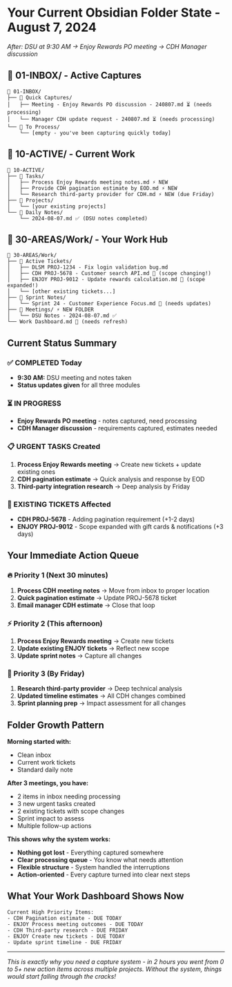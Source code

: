 
# Your Current Obsidian Folder State - August 7, 2024

_After: DSU at 9:30 AM → Enjoy Rewards PO meeting → CDH Manager discussion_

## 📁 01-INBOX/ - Active Captures

```
📁 01-INBOX/
├── 📁 Quick Captures/
│   ├── Meeting - Enjoy Rewards PO discussion - 240807.md ⏳ (needs processing)
│   └── Manager CDH update request - 240807.md ⏳ (needs processing)
└── 📁 To Process/
    └── [empty - you've been capturing quickly today]
```

## 📁 10-ACTIVE/ - Current Work

```
📁 10-ACTIVE/
├── 📁 Tasks/
│   ├── Process Enjoy Rewards meeting notes.md ⚡ NEW
│   ├── Provide CDH pagination estimate by EOD.md ⚡ NEW
│   └── Research third-party provider for CDH.md ⚡ NEW (due Friday)
├── 📁 Projects/
│   └── [your existing projects]
└── 📁 Daily Notes/
    └── 2024-08-07.md ✅ (DSU notes completed)
```

## 📁 30-AREAS/Work/ - Your Work Hub

```
📁 30-AREAS/Work/
├── 📁 Active Tickets/
│   ├── DLSM PROJ-1234 - Fix login validation bug.md
│   ├── CDH PROJ-5678 - Customer search API.md 🔄 (scope changing!)
│   ├── ENJOY PROJ-9012 - Update rewards calculation.md 🔄 (scope expanded!)
│   └── [other existing tickets...]
├── 📁 Sprint Notes/
│   └── Sprint 24 - Customer Experience Focus.md 🔄 (needs updates)
├── 📁 Meetings/ ⚡ NEW FOLDER
│   └── DSU Notes - 2024-08-07.md ✅
└── Work Dashboard.md 🔄 (needs refresh)
```

## Current Status Summary

### ✅ COMPLETED Today

- **9:30 AM:** DSU meeting and notes taken
- **Status updates given** for all three modules

### ⏳ IN PROGRESS

- **Enjoy Rewards PO meeting** - notes captured, need processing
- **CDH Manager discussion** - requirements captured, estimates needed

### 📋 URGENT TASKS Created

1. **Process Enjoy Rewards meeting** → Create new tickets + update existing ones
2. **CDH pagination estimate** → Quick analysis and response by EOD
3. **Third-party integration research** → Deep analysis by Friday

### 🔄 EXISTING TICKETS Affected

- **CDH PROJ-5678** - Adding pagination requirement (+1-2 days)
- **ENJOY PROJ-9012** - Scope expanded with gift cards & notifications (+3 days)

## Your Immediate Action Queue

### 🔥 Priority 1 (Next 30 minutes)

1. **Process CDH meeting notes** → Move from inbox to proper location
2. **Quick pagination estimate** → Update PROJ-5678 ticket
3. **Email manager CDH estimate** → Close that loop

### ⚡ Priority 2 (This afternoon)

1. **Process Enjoy Rewards meeting** → Create new tickets
2. **Update existing ENJOY tickets** → Reflect new scope
3. **Update sprint notes** → Capture all changes

### 📅 Priority 3 (By Friday)

1. **Research third-party provider** → Deep technical analysis
2. **Updated timeline estimates** → All CDH changes combined
3. **Sprint planning prep** → Impact assessment for all changes

## Folder Growth Pattern

**Morning started with:**

- Clean inbox
- Current work tickets
- Standard daily note

**After 3 meetings, you have:**

- 2 items in inbox needing processing
- 3 new urgent tasks created
- 2 existing tickets with scope changes
- Sprint impact to assess
- Multiple follow-up actions

**This shows why the system works:**

- **Nothing got lost** - Everything captured somewhere
- **Clear processing queue** - You know what needs attention
- **Flexible structure** - System handled the interruptions
- **Action-oriented** - Every capture turned into clear next steps

## What Your Work Dashboard Shows Now

```dataview
Current High Priority Items:
- CDH Pagination estimate - DUE TODAY
- ENJOY Process meeting outcomes - DUE TODAY  
- CDH Third-party research - DUE FRIDAY
- ENJOY Create new tickets - DUE TODAY
- Update sprint timeline - DUE FRIDAY
```

---

_This is exactly why you need a capture system - in 2 hours you went from 0 to 5+ new action items across multiple projects. Without the system, things would start falling through the cracks!_